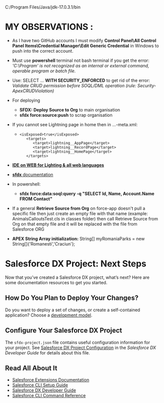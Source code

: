 C:/Program Files/Java/jdk-17.0.3.1/bin

# MY OBSERVATIONS :
- As I have two GitHub accounts I must modify __Control Panel\All Control Panel Items\Credential Manager\Edit Generic Credential__ in Windows to push into the correct account.

- Must use __powershell__ terminal not bash terminal if you get the error:
   _'C:\Program' is not recognized as an internal or external command, operable program or batch file._

- Use: SELECT ... __WITH SECURITY_ENFORCED__ to get rid of the error:
   _Validate CRUD permission before SOQL/DML operation (rule: Security-ApexCRUDViolation)_

- For deploying 
   - __SFDX: Deploy Source to Org__ to main organisation
   - __sfdx force:source:push__ to scrap organisation  

- If you cannot see Lightning page in home then in ...-meta.xml:
   -     <isExposed>true</isExposed>
            <targets>
               <target>lightning__AppPage</target>
               <target>lightning__RecordPage</target>
               <target>lightning__HomePage</target>
            </targets>

- [__IDE on WEB for Lighting & all web languages__](https://webcomponents.dev)

- [__sfdx__ documentation](https://developer.salesforce.com/docs/atlas.en-us.sfdx_cli_reference.meta/sfdx_cli_reference/cli_reference.htm)

- In powershell:
    - __sfdx force:data:soql:query -q "SELECT Id, Name, Account.Name FROM Contact"__

- If a general __Retrieve Source from Org__ on force-app doesn't pull a specific file then just create an empty file with that name (example: AnimalsCalloutsTest.cls in classes folder) then call Retrieve Source from Org on that empty file and it will be replaced with the file from Salesforce ORG

- __APEX String Array initialization:__ String[] myRomaniaParks = new String[]{'Romanesti','Craciun'};

# Salesforce DX Project: Next Steps

Now that you’ve created a Salesforce DX project, what’s next? Here are some documentation resources to get you started.

## How Do You Plan to Deploy Your Changes?

Do you want to deploy a set of changes, or create a self-contained application? Choose a [development model](https://developer.salesforce.com/tools/vscode/en/user-guide/development-models).

## Configure Your Salesforce DX Project

The `sfdx-project.json` file contains useful configuration information for your project. See [Salesforce DX Project Configuration](https://developer.salesforce.com/docs/atlas.en-us.sfdx_dev.meta/sfdx_dev/sfdx_dev_ws_config.htm) in the _Salesforce DX Developer Guide_ for details about this file.

## Read All About It

- [Salesforce Extensions Documentation](https://developer.salesforce.com/tools/vscode/)
- [Salesforce CLI Setup Guide](https://developer.salesforce.com/docs/atlas.en-us.sfdx_setup.meta/sfdx_setup/sfdx_setup_intro.htm)
- [Salesforce DX Developer Guide](https://developer.salesforce.com/docs/atlas.en-us.sfdx_dev.meta/sfdx_dev/sfdx_dev_intro.htm)
- [Salesforce CLI Command Reference](https://developer.salesforce.com/docs/atlas.en-us.sfdx_cli_reference.meta/sfdx_cli_reference/cli_reference.htm)


